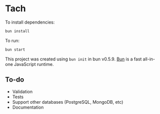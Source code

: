 # Tach

To install dependencies:

```bash
bun install
```

To run:

```bash
bun start
```

This project was created using `bun init` in bun v0.5.9. [Bun](https://bun.sh) is a fast all-in-one JavaScript runtime.

## To-do

- Validation
- Tests
- Support other databases (PostgreSQL, MongoDB, etc)
- Documentation
